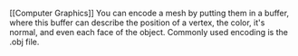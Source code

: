 [[Computer Graphics]]
You can encode a mesh by putting them in a buffer, where this buffer can describe the position of a vertex, the color, it's normal, and even each face of the object.
Commonly used encoding is the .obj file.
